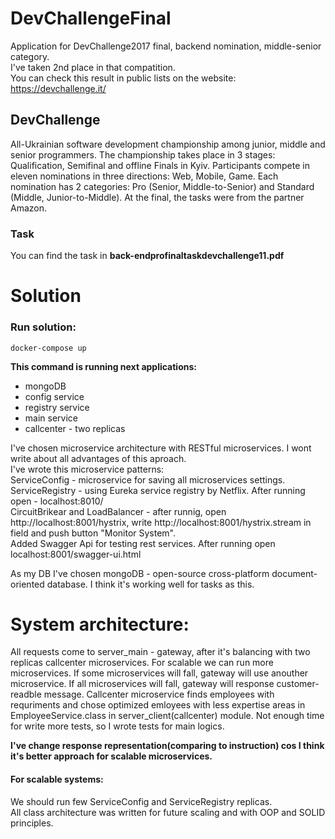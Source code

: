 # DevChallengeFinal
Application for DevChallenge2017 final, backend nomination, middle-senior category. </br>
I've taken 2nd place in that compatition. </br>
You can check this result in public lists on the website:</br>
https://devchallenge.it/ </br>

## DevChallenge
All-Ukrainian software development championship among junior, middle and senior programmers. The championship takes place in 3 stages: Qualification, Semifinal and offline Finals in Kyiv. Participants compete in eleven nominations in three directions: Web, Mobile, Game. Each nomination has 2 categories: Pro (Senior, Middle-to-Senior) and Standard (Middle, Junior-to-Middle).
At the final, the tasks were from the partner Amazon.

### Task
You can find the task in **back-endprofinaltaskdevchallenge11.pdf**

# Solution

### Run solution:
`docker-compose up` </br>

**This command is running next applications:**
- mongoDB </br>
- config service </br>
- registry service </br>
- main service </br>
- callcenter - two replicas </br>

I've chosen microservice architecture with RESTful microservices. I wont write about all advantages of this aproach. </br>
I've wrote this microservice patterns: </br>
ServiceConfig - microservice for saving all microservices settings.</br>
ServiceRegistry - using Eureka service registry by Netflix. After running open - localhost:8010/ </br>
CircuitBrikear and LoadBalancer - after runnig, open http://localhost:8001/hystrix, write http://localhost:8001/hystrix.stream in field and push button "Monitor System". </br>
Added Swagger Api for testing rest services. After running open localhost:8001/swagger-ui.html </br>

As my DB I've chosen mongoDB - open-source cross-platform document-oriented database. I think it's working well for tasks as this. </br>

# System architecture:
All requests come to server_main - gateway, after it's balancing with two replicas callcenter microservices. For scalable we can run more microservices. If some microservices will fall, gateway will use anouther microservice. If all microservices will fall, gateway will response customer-readble message. Callcenter microservice finds employees with requriments and chose optimized emloyees with less expertise areas in EmployeeService.class in server_client(callcenter) module.
Not enough time for write more tests, so I wrote tests for main logics.</br>

**I've change response representation(comparing to instruction) cos I think it's better approach for scalable microservices.**

#### For scalable systems:
We should run few ServiceConfig and ServiceRegistry replicas.</br>
All class architecture was written for future scaling and with OOP and SOLID principles.</br>
